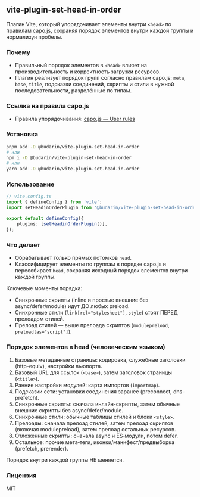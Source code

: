 ## vite-plugin-set-head-in-order

Плагин Vite, который упорядочивает элементы внутри `<head>` по правилам capo.js, сохраняя порядок элементов внутри каждой группы и нормализуя пробелы.

### Почему

- Правильный порядок элементов в `<head>` влияет на производительность и корректность загрузки ресурсов.
- Плагин реализует порядок групп согласно правилам capo.js: `meta`, `base`, `title`, подсказки соединений, скрипты и стили в нужной последовательности, разделённые по типам.

### Ссылка на правила capo.js

- Правила упорядочивания: [capo.js — User rules](https://rviscomi.github.io/capo.js/user/rules/)

### Установка

```bash
pnpm add -D @budarin/vite-plugin-set-head-in-order
# или
npm i -D @budarin/vite-plugin-set-head-in-order
# или
yarn add -D @budarin/vite-plugin-set-head-in-order
```

### Использование

```ts
// vite.config.ts
import { defineConfig } from 'vite';
import setHeadinOrderPlugin from '@budarin/vite-plugin-set-head-in-order';

export default defineConfig({
    plugins: [setHeadinOrderPlugin()],
});
```

### Что делает

- Обрабатывает только прямых потомков `head`.
- Классифицирует элементы по группам в порядке capo.js и пересобирает `head`, сохраняя исходный порядок элементов внутри каждой группы.

Ключевые моменты порядка:

- Синхронные скрипты (inline и простые внешние без async/defer/module) идут ДО любых preload.
- Синхронные стили (`link[rel="stylesheet"]`, `style`) стоят ПЕРЕД прелоадом стилей.
- Прелоад стилей — выше прелоада скриптов (`modulepreload`, `preload[as="script"]`).

### Порядок элементов в head (человеческим языком)

1. Базовые метаданные страницы: кодировка, служебные заголовки (http-equiv), настройки вьюпорта.
2. Базовый URL для ссылок (`<base>`), затем заголовок страницы (`<title>`).
3. Ранние настройки модулей: карта импортов (`importmap`).
4. Подсказки сети: установки соединения заранее (preconnect, dns-prefetch).
5. Синхронные скрипты: сначала инлайн-скрипты, затем обычные внешние скрипты без async/defer/module.
6. Синхронные стили: обычные таблицы стилей и блоки `<style>`.
7. Прелоады: сначала прелоад стилей, затем прелоад скриптов (включая modulepreload), затем прелоад остальных ресурсов.
8. Отложенные скрипты: сначала async и ES‑модули, потом defer.
9. Остальное: прочие мета‑теги, иконки/манифест/предвыборка (prefetch, prerender).

Порядок внутри каждой группы НЕ меняется.

### Лицензия

MIT
